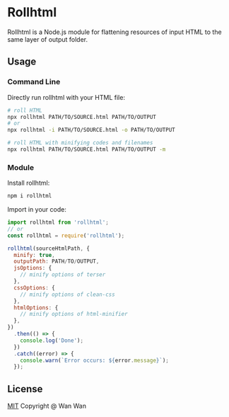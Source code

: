 # Rollhtml

Rollhtml is a Node.js module for flattening resources of input HTML to the same layer of output folder.

## Usage

### Command Line

Directly run rollhtml with your HTML file:

```sh
# roll HTML
npx rollhtml PATH/TO/SOURCE.html PATH/TO/OUTPUT
# or
npx rollhtml -i PATH/TO/SOURCE.html -o PATH/TO/OUTPUT

# roll HTML with minifying codes and filenames
npx rollhtml PATH/TO/SOURCE.html PATH/TO/OUTPUT -m
```

### Module

Install rollhtml:

```sh
npm i rollhtml
```

Import in your code:

```js
import rollhtml from 'rollhtml';
// or
const rollhtml = require('rollhtml');

rollhtml(sourceHtmlPath, {
  minify: true,
  outputPath: PATH/TO/OUTPUT,
  jsOptions: {
    // minify options of terser
  },
  cssOptions: {
    // minify options of clean-css
  },
  htmlOptions: {
    // minify options of html-minifier
  },
})
  .then(() => {
    console.log('Done');
  })
  .catch((error) => {
    console.warn(`Error occurs: ${error.message}`);
  });
```

## License

[MIT](/LICENSE) Copyright @ Wan Wan
